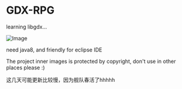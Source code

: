 # GDX-RPG
learning libgdx...

![Image](https://raw.githubusercontent.com/dingjibang/GDX-LAZY-FONT/master/foobar.jpg)

need java8, and friendly for eclipse IDE

The project inner images is protected by copyright, don't use in other places please :) 

这几天可能更新比较慢，因为舰队春活了hhhhh
